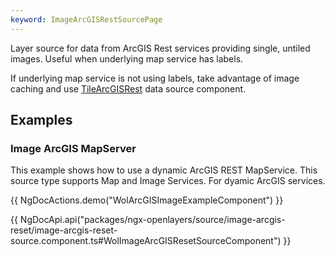 ```yaml
---
keyword: ImageArcGISRestSourcePage
---
```


Layer source for data from ArcGIS Rest services providing single, untiled images. Useful when underlying map service has labels.

If underlying map service is not using labels, take advantage of image caching and use [TileArcGISRest](/sources/tile-arcgis-rest) data source component.

## Examples

### Image ArcGIS MapServer

This example shows how to use a dynamic ArcGIS REST MapService. This source type supports Map and Image Services. For dyamic ArcGIS services.

{{ NgDocActions.demo("WolArcGISImageExampleComponent") }}

{{ NgDocApi.api("packages/ngx-openlayers/source/image-arcgis-reset/image-arcgis-reset-source.component.ts#WolImageArcGISResetSourceComponent") }}
